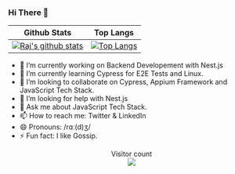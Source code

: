 ### Hi There 👋

Github Stats | Top Langs
-------------|----------
[![Raj's github stats](https://github-readme-stats.vercel.app/api?username=SinghRajKr&show_icons=true&theme=radical)](https://github.com/SinghRajKr/github-readme-stats)|[![Top Langs](https://github-readme-stats.vercel.app/api/top-langs/?username=SinghRajKr&show_icons=true&theme=radical)](https://github.com/SinghRajKr/github-readme-stats)


- 🔭 I’m currently working on Backend Developement with Nest.js
- 🌱 I’m currently learning Cypress for E2E Tests and Linux.
- 👯 I’m looking to collaborate on Cypress, Appium Framework and JavaScript Tech Stack.
- 🤔 I’m looking for help with Nest.js
- 💬 Ask me about JavaScript Tech Stack.
- 📫 How to reach me: Twitter & LinkedIn
- 😄 Pronouns: /rɑː(d)ʒ/
- ⚡ Fun fact: I like Gossip.


<p align="center"> 
  Visitor count<br>
  <img src="https://profile-counter.glitch.me/SinghRajKr/count.svg" />
</p>

<!--
**SinghRajKr/SinghRajKr** is a ✨ _special_ ✨ repository because its `README.md` (this file) appears on your GitHub profile.
-->




